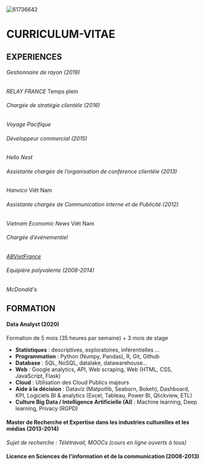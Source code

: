 ![61736642](https://user-images.githubusercontent.com/61736642/82724113-0fc83400-9cd4-11ea-880e-f6d8c709e2fe.jpg)

# CURRICULUM-VITAE

## EXPERIENCES

###### Gestionnaire de rayon (2019)
_RELAY FRANCE_ Temps plein

###### Chargée de stratégie clientèle (2016)
_Voyage Pacifique_

###### Développeur commercial (2015)
_Hello Nest_

###### Assistante chargée de l’organisation de conférence clientèle (2013)
_Hanvico_ Viêt Nam

###### Assistante chargée de Communication interne et de Publicité (2012)
_Vietnam Economic News_ Viêt Nam

###### Chargée d’événementiel
[_ABVietFrance_](https://www.abvietfrance.org/)

###### Equipière polyvalente (2008-2014)
_McDonald's_


## FORMATION

#### Data Analyst (2020)
Formation de 5 mois (35 heures par semaine) + 3 mois de stage
- **Statistiques** : descriptives, exploratoires, inférentielles …
- **Programmation** : Python (Numpy, Pandas), R, Git, Github
- **Database** : SQL, NoSQL, datalake, datawarehouse…
- **Web** : Google analytics, API, Web scraping, Web (HTML, CSS, JavaScript, Flask)
- **Cloud** : Utilisation des Cloud Publics majeurs
- **Aide à la décision** : Dataviz (Matpotlib, Seaborn, Bokeh), Dashboard, KPI, Logiciels BI & analytics (Excel, Tableau, Power BI, Qlickview, ETL)
- **Culture Big Data / Intelligence Artificielle (AI)** : Machine learning, Deep learning, Privacy (RGPD)


#### Master de Recherche et Expertise dans les industries culturelles et les médias (2013-2014)
_Sujet de recherche : Télétravail, MOOCs (cours en ligne ouverts à tous)_

#### Licence en Sciences de l'information et de la communication (2008-2013)
